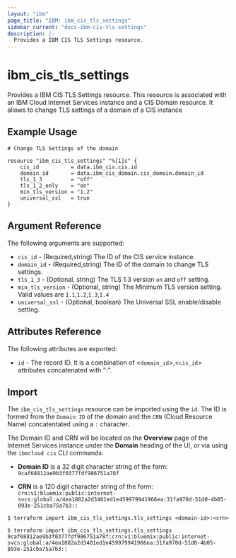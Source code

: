 ```yaml
---
layout: "ibm"
page_title: "IBM: ibm_cis_tls_settings"
sidebar_current: "docs-ibm-cis-tls-settings"
description: |-
  Provides a IBM CIS TLS Settings resource.
---
```


# ibm_cis_tls_settings

Provides a IBM CIS TLS Settings resource. This resource is associated with an IBM Cloud Internet Services instance and a CIS Domain resource. It allows to change TLS settings of a domain of a CIS instance

## Example Usage

```hcl
# Change TLS Settings of the domain

resource "ibm_cis_tls_settings" "%[1]s" {
	cis_id          = data.ibm_cis.cis.id
	domain_id       = data.ibm_cis_domain.cis_domain.domain_id
	tls_1_3         = "off"
	tls_1_2_only    = "on"
	min_tls_version = "1.2"
	universal_ssl   = true
}
```

## Argument Reference

The following arguments are supported:

- `cis_id` - (Required,string) The ID of the CIS service instance.
- `domain_id` - (Required,string) The ID of the domain to change TLS settings.
- `tls_1_3` - (Optional, string) The TLS 1.3 version `on` and `off` setting.
- `min_tls_version` - (Optional, string) The Minimum TLS version setting. Valid values are `1.1`,`1.2`,`1.3`,`1.4`
- `universal_ssl` - (Optional, boolean) The Universal SSL enable/disable setting.

## Attributes Reference

The following attributes are exported:

- `id` - The record ID. It is a combination of <`domain_id`>,<`cis_id`> attributes concatenated with ":".

## Import

The `ibm_cis_tls_settings` resource can be imported using the `id`. The ID is formed from the `Domain ID` of the domain and the `CRN` (Cloud Resource Name) concatentated using a `:` character.

The Domain ID and CRN will be located on the **Overview** page of the Internet Services instance under the **Domain** heading of the UI, or via using the `ibmcloud cis` CLI commands.

- **Domain ID** is a 32 digit character string of the form: `9caf68812ae9b3f0377fdf986751a78f`

- **CRN** is a 120 digit character string of the form: `crn:v1:bluemix:public:internet-svcs:global:a/4ea1882a2d3401ed1e459979941966ea:31fa970d-51d0-4b05-893e-251cba75a7b3::`

```
$ terraform import ibm_cis_tls_settings.tls_settings <domain-id>:<crn>

$ terraform import ibm_cis_tls_settings.tls_settings 9caf68812ae9b3f0377fdf986751a78f:crn:v1:bluemix:public:internet-svcs:global:a/4ea1882a2d3401ed1e459979941966ea:31fa970d-51d0-4b05-893e-251cba75a7b3::
```
